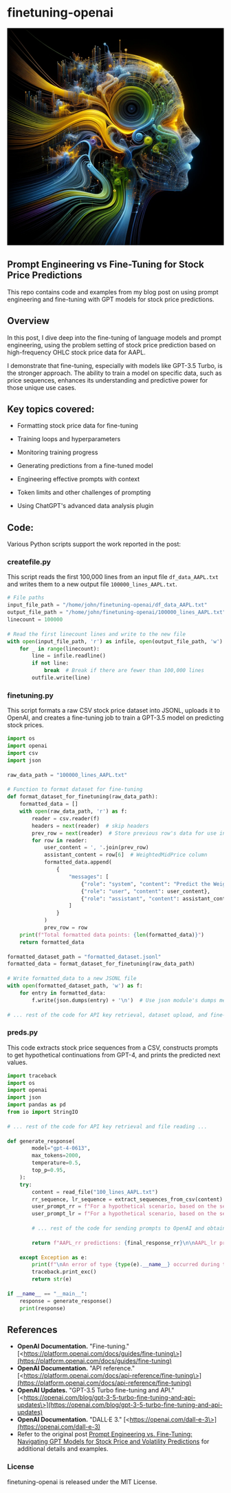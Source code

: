 # finetuning-openai
![Prompt Engineering vs Fine-Tuning for Stock Price Predictions](finetuning-openai.png)

## Prompt Engineering vs Fine-Tuning for Stock Price Predictions
This repo contains code and examples from my blog post on using prompt engineering and fine-tuning with GPT models for stock price predictions.

## Overview
In this post, I dive deep into the fine-tuning of language models and prompt engineering, using the problem setting of stock price prediction based on high-frequency OHLC stock price data for AAPL.

I demonstrate that fine-tuning, especially with models like GPT-3.5 Turbo, is the stronger approach. The ability to train a model on specific data, such as price sequences, enhances its understanding and predictive power for those unique use cases.

## Key topics covered:
- Formatting stock price data for fine-tuning
- Training loops and hyperparameters
- Monitoring training progress
- Generating predictions from a fine-tuned model


- Engineering effective prompts with context
- Token limits and other challenges of prompting
- Using ChatGPT's advanced data analysis plugin

## Code:

Various Python scripts support the work reported in the post:

### createfile.py
This script reads the first 100,000 lines from an input file `df_data_AAPL.txt` and writes them to a new output file `100000_lines_AAPL.txt`.

```python
# File paths
input_file_path = "/home/john/finetuning-openai/df_data_AAPL.txt"
output_file_path = "/home/john/finetuning-openai/100000_lines_AAPL.txt"
linecount = 100000

# Read the first linecount lines and write to the new file
with open(input_file_path, 'r') as infile, open(output_file_path, 'w') as outfile:
    for _ in range(linecount):
        line = infile.readline()
        if not line:
            break  # Break if there are fewer than 100,000 lines
        outfile.write(line)
```

### finetuning.py
This script formats a raw CSV stock price dataset into JSONL, uploads it to OpenAI, and creates a fine-tuning job to train a GPT-3.5 model on predicting stock prices.

```python
import os
import openai
import csv
import json

raw_data_path = "100000_lines_AAPL.txt"

# Function to format dataset for fine-tuning
def format_dataset_for_finetuning(raw_data_path):
    formatted_data = []
    with open(raw_data_path, 'r') as f:
        reader = csv.reader(f)
        headers = next(reader)  # skip headers
        prev_row = next(reader)  # Store previous row's data for use in the next iteration
        for row in reader:
            user_content = ', '.join(prev_row)
            assistant_content = row[6]  # WeightedMidPrice column
            formatted_data.append(
                {
                    "messages": [
                        {"role": "system", "content": "Predict the WeightedMidPrice of AAPL for the next 50 steps based on historical data."},
                        {"role": "user", "content": user_content},
                        {"role": "assistant", "content": assistant_content}
                    ]
                }
            )
            prev_row = row
    print(f"Total formatted data points: {len(formatted_data)}")
    return formatted_data

formatted_dataset_path = "formatted_dataset.jsonl"
formatted_data = format_dataset_for_finetuning(raw_data_path)

# Write formatted_data to a new JSONL file
with open(formatted_dataset_path, 'w') as f:
    for entry in formatted_data:
        f.write(json.dumps(entry) + '\n')  # Use json module's dumps method to convert dictionaries into valid JSON strings

# ... rest of the code for API key retrieval, dataset upload, and fine-tuning job creation ...
```

### preds.py
This code extracts stock price sequences from a CSV, constructs prompts to get hypothetical continuations from GPT-4, and prints the predicted next values.

```python
import traceback
import os
import openai
import json
import pandas as pd
from io import StringIO

# ... rest of the code for API key retrieval and file reading ...

def generate_response(
        model="gpt-4-0613",
        max_tokens=2000,
        temperature=0.5,
        top_p=0.95,
    ):
    try:
        content = read_file("100_lines_AAPL.txt")
        rr_sequence, lr_sequence = extract_sequences_from_csv(content)
        user_prompt_rr = f"For a hypothetical scenario, based on the sequence for AAPL_rr: {rr_sequence}, what might be the next 10 values?"
        user_prompt_lr = f"For a hypothetical scenario, based on the sequence for AAPL_lr: {lr_sequence}, what might be the next 10 values?"

        # ... rest of the code for sending prompts to OpenAI and obtaining responses ...

        return f"AAPL_rr predictions: {final_response_rr}\n\nAAPL_lr predictions: {final_response_lr}"

    except Exception as e:
        print(f"\nAn error of type {type(e).__name__} occurred during the generation: {str(e)}")
        traceback.print_exc()
        return str(e)

if __name__ == "__main__":
    response = generate_response()
    print(response)
```

## References

- **OpenAI Documentation.** "Fine-tuning." [\<https://platform.openai.com/docs/guides/fine-tuning\>](https://platform.openai.com/docs/guides/fine-tuning)
- **OpenAI Documentation.** "API reference." [\<https://platform.openai.com/docs/api-reference/fine-tuning\>](https://platform.openai.com/docs/api-reference/fine-tuning)
- **OpenAI Updates.** "GPT-3.5 Turbo fine-tuning and API." [\<https://openai.com/blog/gpt-3-5-turbo-fine-tuning-and-api-updates\>](https://openai.com/blog/gpt-3-5-turbo-fine-tuning-and-api-updates)
- **OpenAI Documentation.** "DALL·E 3." [\<https://openai.com/dall-e-3\>](https://openai.com/dall-e-3)
- Refer to the original post <a href="https://johncollins.ai/finetuning-openai" target="_blank">Prompt Engineering vs. Fine-Tuning: Navigating GPT Models for Stock Price and Volatility Predictions</a> for additional details and examples.

### License
finetuning-openai is released under the MIT License.